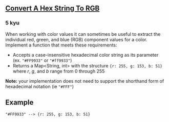 <h2><a href=https://www.codewars.com/kata/5282b48bb70058e4c4000fa7/train/javascript target="_blank">Convert A Hex String To RGB</a></h2><h3>5 kyu</h3><p>When working with color values it can sometimes be useful to extract the individual red, green, and blue (RGB) component values for a color. Implement a function that meets these requirements:</p><ul><li>Accepts a case-insensitive hexadecimal color string as its parameter (ex. <code>"#FF9933"</code> or <code>"#ff9933"</code>)</li><li>Returns a Map&lt;String, int&gt; with the structure <code>{r: 255, g: 153, b: 51}</code> where <em>r</em>, <em>g</em>, and <em>b</em> range from 0 through 255</li></ul><p><strong>Note:</strong> your implementation does not need to support the shorthand form of hexadecimal notation (ie <code>"#FFF"</code>)</p><h2 id="example">Example</h2><pre><code>"#FF9933" --&gt; {r: 255, g: 153, b: 51}</code></pre>